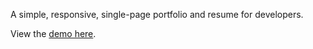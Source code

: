 
A simple, responsive, single-page portfolio and resume for developers.

View the [demo here](https://dlt94.github.io/portfolio/).
